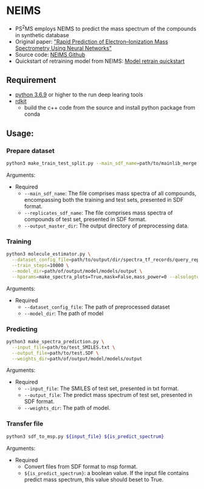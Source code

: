 # NEIMS
- PS<sup>2</sup>MS employs NEIMS to predict the mass spectrum of the compounds in synthetic database
- Original paper: ["Rapid Prediction of Electron–Ionization Mass Spectrometry Using Neural Networks"](https://pubs.acs.org/doi/10.1021/acscentsci.9b00085)
- Source code: [NEIMS Github](https://github.com/brain-research/deep-molecular-massspec/issues)
- Quickstart of retraining model from NEIMS: [Model retrain quickstart](https://github.com/brain-research/deep-molecular-massspec/blob/main/Model_Retrain_Quickstart.md)

## Requirement

- [python 3.6.9](https://www.python.org/downloads/) or higher to the run deep learing tools
- [rdkit](https://www.rdkit.org/docs/Install.html)
  - build the c++ code from the source and install python package from conda


## Usage:

### Prepare dataset
```bash
python3 make_train_test_split.py --main_sdf_name=path/to/mainlib_merge.SDF --replicates_sdf_name=path/to/test.SDF --output_master_dir=path/to/output/dir/spectra_tf_records
```
Arguments: 
* Required
  * `--main_sdf_name`: The file comprises mass spectra of all compounds, encompassing both the training and test sets, presented in SDF format.
  * `--replicates_sdf_name`: The file comprises mass spectra of compounds of test set, presented in SDF format.
  * `--output_master_dir`: The output directory of preprocessing data.

### Training
```bash
python3 molecule_estimator.py \
  --dataset_config_file=path/to/output/dir/spectra_tf_records/query_replicates_val_predicted_replicates_val.json \
  --train_steps=10000 \
  --model_dir=path/of/output/model/models/output \
  --hparams=make_spectra_plots=True,mask=False,mass_power=0 --alsologtostderr
```
Arguments:
* Required
  * `--dataset_config_file`: The path of preprocessed dataset
  * `--model_dir`: The path of model

### Predicting
```bash
python3 make_spectra_prediction.py \
  --input_file=path/to/test_SMILES.txt \
  --output_file=path/to/test.SDF \
  --weights_dir=path/of/output/model/models/output
```
Arguments:
* Required
  * `--input_file`: The SMILES of test set, presented in txt format.
  * `--output_file`: The predict mass spectrum of test set, presented in SDF format.
  * `--weights_dir`: The path of model.

### Transfer file
```bash
python3 sdf_to_msp.py ${input_file} ${is_predict_spectrum}
```
Arguments:
* Required
  * Convert files from SDF format to msp format.
  * `${is_predict_spectrum}`: a boolean value. If the input file contains predict mass spectrum, this value should beset to True.


